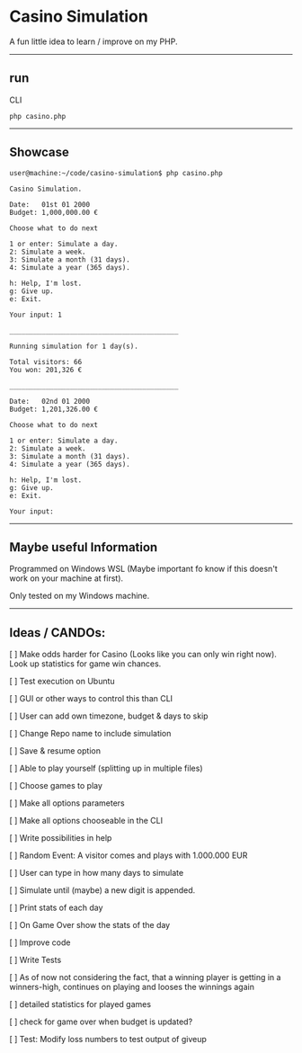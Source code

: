 # Casino Simulation

A fun little idea to learn / improve on my PHP.

---

## run

CLI
```
php casino.php
```

---

## Showcase

```
user@machine:~/code/casino-simulation$ php casino.php 

Casino Simulation.

Date:   01st 01 2000
Budget: 1,000,000.00 €

Choose what to do next

1 or enter: Simulate a day.
2: Simulate a week.
3: Simulate a month (31 days).
4: Simulate a year (365 days).

h: Help, I'm lost.
g: Give up.
e: Exit.

Your input: 1

__________________________________________

Running simulation for 1 day(s).

Total visitors: 66
You won: 201,326 €

__________________________________________

Date:   02nd 01 2000
Budget: 1,201,326.00 €

Choose what to do next

1 or enter: Simulate a day.
2: Simulate a week.
3: Simulate a month (31 days).
4: Simulate a year (365 days).

h: Help, I'm lost.
g: Give up.
e: Exit.

Your input: 

```

---

## Maybe useful Information

Programmed on Windows WSL (Maybe important fo know if this doesn't work on your machine at first).

Only tested on my Windows machine. 

---

## Ideas / CANDOs:

[ ] Make odds harder for Casino (Looks like you can only win right now). Look up statistics for game win chances.

[ ] Test execution on Ubuntu

[ ] GUI or other ways to control this than CLI

[ ] User can add own timezone, budget & days to skip

[ ] Change Repo name to include simulation

[ ] Save & resume option

[ ] Able to play yourself (splitting up in multiple files)

[ ] Choose games to play

[ ] Make all options parameters

[ ] Make all options chooseable in the CLI

[ ] Write possibilities in help

[ ] Random Event: A visitor comes and plays with 1.000.000 EUR

[ ] User can type in how many days to simulate

[ ] Simulate until (maybe) a new digit is appended.

[ ] Print stats of each day

[ ] On Game Over show the stats of the day

[ ] Improve code

[ ] Write Tests

[ ] As of now not considering the fact, that a winning player is getting in a winners-high, continues on playing and
looses the winnings again

[ ] detailed statistics for played games

[ ] check for game over when budget is updated?

[ ] Test: Modify loss numbers to test output of giveup